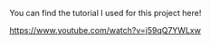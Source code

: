 You can find the tutorial I used for this project here!

https://www.youtube.com/watch?v=j59qQ7YWLxw
